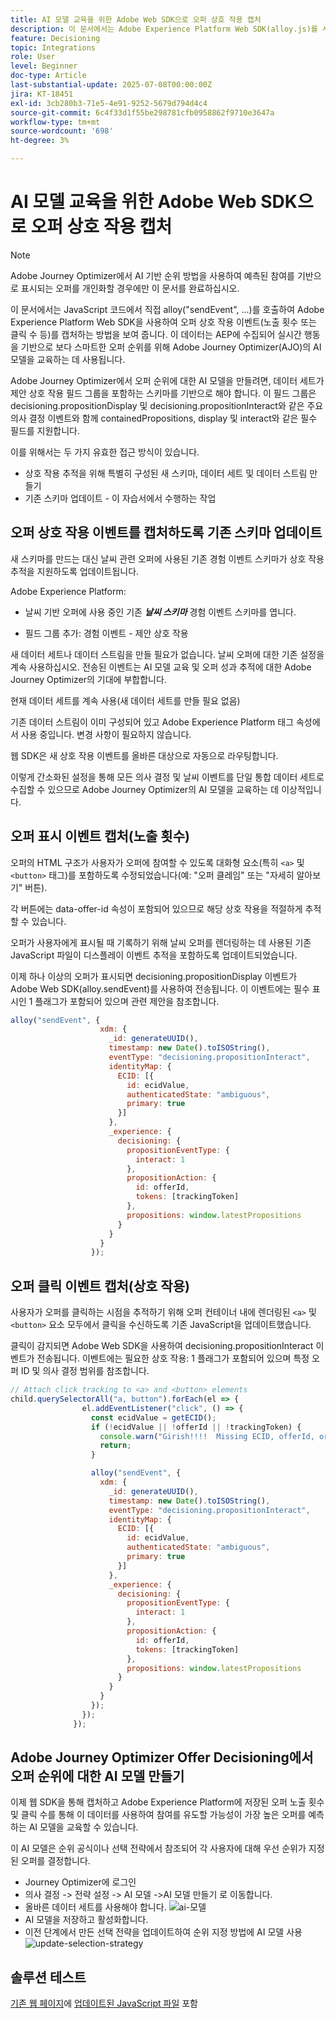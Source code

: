 ```yaml
---
title: AI 모델 교육을 위한 Adobe Web SDK으로 오퍼 상호 작용 캡처
description: 이 문서에서는 Adobe Experience Platform Web SDK(alloy.js)를 사용하여 오퍼 노출 횟수 및 클릭 수와 같은 사용자 상호 작용 데이터를 캡처하는 방법에 대한 지침을 제공합니다. 이 데이터는 Adobe Journey Optimizer(AJO)에서 AI 모델을 지능적으로 학습시켜 사용자 행동과 상황별 신호에 따라 오퍼의 순위를 매기는 데 기반이 됩니다.
feature: Decisioning
topic: Integrations
role: User
level: Beginner
doc-type: Article
last-substantial-update: 2025-07-08T00:00:00Z
jira: KT-18451
exl-id: 3cb280b3-71e5-4e91-9252-5679d794d4c4
source-git-commit: 6c4f33d1f55be298781cfb0958862f9710e3647a
workflow-type: tm+mt
source-wordcount: '698'
ht-degree: 3%

---
```


# AI 모델 교육을 위한 Adobe Web SDK으로 오퍼 상호 작용 캡처

>[!NOTE]
>
> Adobe Journey Optimizer에서 AI 기반 순위 방법을 사용하여 예측된 참여를 기반으로 표시되는 오퍼를 개인화할 경우에만 이 문서를 완료하십시오.



이 문서에서는 JavaScript 코드에서 직접 alloy(&quot;sendEvent&quot;, ...)를 호출하여 Adobe Experience Platform Web SDK을 사용하여 오퍼 상호 작용 이벤트(노출 횟수 또는 클릭 수 등)를 캡처하는 방법을 보여 줍니다. 이 데이터는 AEP에 수집되어 실시간 행동을 기반으로 보다 스마트한 오퍼 순위를 위해 Adobe Journey Optimizer(AJO)의 AI 모델을 교육하는 데 사용됩니다.

Adobe Journey Optimizer에서 오퍼 순위에 대한 AI 모델을 만들려면, 데이터 세트가 제안 상호 작용 필드 그룹을 포함하는 스키마를 기반으로 해야 합니다. 이 필드 그룹은 decisioning.propositionDisplay 및 decisioning.propositionInteract와 같은 주요 의사 결정 이벤트와 함께 containedPropositions, display 및 interact와 같은 필수 필드를 지원합니다.

이를 위해서는 두 가지 유효한 접근 방식이 있습니다.

- 상호 작용 추적을 위해 특별히 구성된 새 스키마, 데이터 세트 및 데이터 스트림 만들기
- 기존 스키마 업데이트 - 이 자습서에서 수행하는 작업



## 오퍼 상호 작용 이벤트를 캡처하도록 기존 스키마 업데이트

새 스키마를 만드는 대신 날씨 관련 오퍼에 사용된 기존 경험 이벤트 스키마가 상호 작용 추적을 지원하도록 업데이트됩니다.

Adobe Experience Platform:

- 날씨 기반 오퍼에 사용 중인 기존 _**날씨 스키마**_ 경험 이벤트 스키마를 엽니다.

- 필드 그룹 추가:
경험 이벤트 - 제안 상호 작용

새 데이터 세트나 데이터 스트림을 만들 필요가 없습니다. 날씨 오퍼에 대한 기존 설정을 계속 사용하십시오. 전송된 이벤트는 AI 모델 교육 및 오퍼 성과 추적에 대한 Adobe Journey Optimizer의 기대에 부합합니다.


현재 데이터 세트를 계속 사용(새 데이터 세트를 만들 필요 없음)

기존 데이터 스트림이 이미 구성되어 있고 Adobe Experience Platform 태그 속성에서 사용 중입니다. 변경 사항이 필요하지 않습니다.

웹 SDK은 새 상호 작용 이벤트를 올바른 대상으로 자동으로 라우팅합니다.

이렇게 간소화된 설정을 통해 모든 의사 결정 및 날씨 이벤트를 단일 통합 데이터 세트로 수집할 수 있으므로 Adobe Journey Optimizer의 AI 모델을 교육하는 데 이상적입니다.


## 오퍼 표시 이벤트 캡처(노출 횟수)

오퍼의 HTML 구조가 사용자가 오퍼에 참여할 수 있도록 대화형 요소(특히 `<a>` 및 `<button>` 태그)를 포함하도록 수정되었습니다(예: &quot;오퍼 클레임&quot; 또는 &quot;자세히 알아보기&quot; 버튼).

각 버튼에는 data-offer-id 속성이 포함되어 있으므로 해당 상호 작용을 적절하게 추적할 수 있습니다.



오퍼가 사용자에게 표시될 때 기록하기 위해 날씨 오퍼를 렌더링하는 데 사용된 기존 JavaScript 파일이 디스플레이 이벤트 추적을 포함하도록 업데이트되었습니다.

이제 하나 이상의 오퍼가 표시되면 decisioning.propositionDisplay 이벤트가 Adobe Web SDK(alloy.sendEvent)를 사용하여 전송됩니다. 이 이벤트에는 필수 표시인 1 플래그가 포함되어 있으며 관련 제안을 참조합니다.


```javascript
alloy("sendEvent", {
                    xdm: {
                      _id: generateUUID(),
                      timestamp: new Date().toISOString(),
                      eventType: "decisioning.propositionInteract",
                      identityMap: {
                        ECID: [{
                          id: ecidValue,
                          authenticatedState: "ambiguous",
                          primary: true
                        }]
                      },
                      _experience: {
                        decisioning: {
                          propositionEventType: {
                            interact: 1
                          },
                          propositionAction: {
                            id: offerId,
                            tokens: [trackingToken]
                          },
                          propositions: window.latestPropositions
                        }
                      }
                    }
                  });
```

## 오퍼 클릭 이벤트 캡처(상호 작용)

사용자가 오퍼를 클릭하는 시점을 추적하기 위해 오퍼 컨테이너 내에 렌더링된 `<a>` 및 `<button>` 요소 모두에서 클릭을 수신하도록 기존 JavaScript을 업데이트했습니다.

클릭이 감지되면 Adobe Web SDK을 사용하여 decisioning.propositionInteract 이벤트가 전송됩니다. 이벤트에는 필요한 상호 작용: 1 플래그가 포함되어 있으며 특정 오퍼 ID 및 의사 결정 범위를 참조합니다.

```javascript
// Attach click tracking to <a> and <button> elements
child.querySelectorAll("a, button").forEach(el => {
                el.addEventListener("click", () => {
                  const ecidValue = getECID();
                  if (!ecidValue || !offerId || !trackingToken) {
                    console.warn("Girish!!!!  Missing ECID, offerId, or trackingToken. Interaction event not sent.");
                    return;
                  }

                  alloy("sendEvent", {
                    xdm: {
                      _id: generateUUID(),
                      timestamp: new Date().toISOString(),
                      eventType: "decisioning.propositionInteract",
                      identityMap: {
                        ECID: [{
                          id: ecidValue,
                          authenticatedState: "ambiguous",
                          primary: true
                        }]
                      },
                      _experience: {
                        decisioning: {
                          propositionEventType: {
                            interact: 1
                          },
                          propositionAction: {
                            id: offerId,
                            tokens: [trackingToken]
                          },
                          propositions: window.latestPropositions
                        }
                      }
                    }
                  });
                });
              });
```

## Adobe Journey Optimizer Offer Decisioning에서 오퍼 순위에 대한 AI 모델 만들기

이제 웹 SDK을 통해 캡처하고 Adobe Experience Platform에 저장된 오퍼 노출 횟수 및 클릭 수를 통해 이 데이터를 사용하여 참여를 유도할 가능성이 가장 높은 오퍼를 예측하는 AI 모델을 교육할 수 있습니다.

이 AI 모델은 순위 공식이나 선택 전략에서 참조되어 각 사용자에 대해 우선 순위가 지정된 오퍼를 결정합니다.
- Journey Optimizer에 로그인
- 의사 결정 -> 전략 설정 -> AI 모델 ->AI 모델 만들기 로 이동합니다.
- 올바른 데이터 세트를 사용해야 합니다.
  ![ai-모델](assets/ai-model.png)
- AI 모델을 저장하고 활성화합니다.
- 이전 단계에서 만든 선택 전략을 업데이트하여 순위 지정 방법에 AI 모델 사용
  ![update-selection-strategy](assets/update-selection-strategy.png)

## 솔루션 테스트

[기존 웹 페이지](assets/ai-model.js)에 [업데이트된 JavaScript 파일](assets/weather-offers.html) 포함
